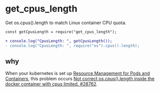 # get_cpus_length

Get os.cpus().length to match Linux container CPU quota. 

```diff
const getCpusLength = require("get_cpus_length");

+ console.log("CpusLength: ", getCpusLength());
- console.log("CpusLength: ", require("os").cpus().length);
```

## why
When your kubernetes is set up [Resource Management for Pods and Containers](https://kubernetes.io/docs/concepts/configuration/manage-resources-containers/), this problem occurs [Not correct os.cpus().length inside the docker container with cpus limited. #28762](https://github.com/nodejs/node/issues/28762).